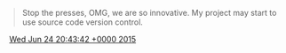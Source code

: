 > Stop the presses, OMG, we are so innovative\. My project may start to use source code version control\.

<img src="../../media/tweet.ico" width="12" /> [Wed Jun 24 20:43:42 +0000 2015](https://twitter.com/DromerDenker/status/613809747087781888)